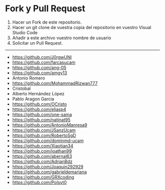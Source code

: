 # Fork y Pull Request
1. Hacer un Fork de este repositorio.
2. Hacer un git clone de vuestra copia del repositorio en vuestro Visual Studio Code
3. Añadir a este archivo vuestro nombre de usuario
4. Solicitar un Pull Request.
------------------------------------
- https://github.com/J0rgwUNI
- https://github.com/farcasucam
- https://github.com/ang-05
- https://github.com/amgv13
- Antonio Romero
- https://github.com/MohammadRizwan777
- Cristobal
- Alberto Hernández López
- Pablo Aragon Garcia
- https://github.com/OCristo
- https://github.com/eliasp4
- https://github.com/one-sama
- https://github.com/natinat95
- https://github.com/AntonioManresa9
- https://github.com/JSanzUcam
- https://github.com/RobertoSgD
- https://github.com/dominmd-ucam
- https://github.com/Xiaotian34
- https://github.com/joathan99
- https://github.com/abernal63
- https://github.com/AdrianBdz
- https://github.com/Joaquin292929
- https://github.com/gabrieldemariana
- https://github.com/GRXcoding
- https://github.com/Polsyt0

